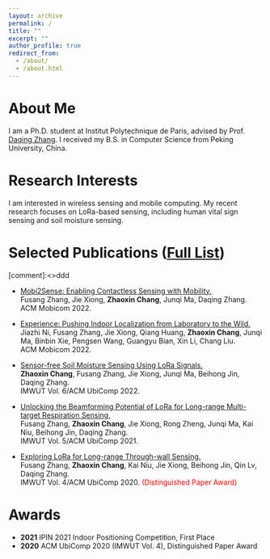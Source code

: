 ```yaml
---
layout: archive
permalink: /
title: ""
excerpt: ""
author_profile: true
redirect_from: 
  - /about/
  - /about.html
---
```


About Me
======
I am a Ph.D. student at Institut Polytechnique de Paris, advised by Prof. [Daqing Zhang](https://scholar.google.com.hk/citations?hl=en&user=qn8CqEYAAAAJ&view_op=list_works&sortby=pubdate). I received my B.S. in Computer Science from Peking University, China.


Research Interests
======
I am interested in wireless sensing and mobile computing. My recent research focuses on LoRa-based sensing, including human vital sign sensing and soil moisture sensing. 

Selected Publications ([Full List](https://scholar.google.com/citations?user=bs5yeA0AAAAJ&hl=en))
======
[comment]:<>ddd

- [Mobi2Sense: Enabling Contactless Sensing with Mobility.](https://zhaoxin-chang.github.io/)\
  Fusang Zhang, Jie Xiong, **Zhaoxin Chang**, Junqi Ma, Daqing Zhang.\
  ACM Mobicom 2022.

- [Experience: Pushing Indoor Localization from Laboratory to the Wild.](https://zhaoxin-chang.github.io/)\
  Jiazhi Ni, Fusang Zhang, Jie Xiong, Qiang Huang, **Zhaoxin Chang**, Junqi Ma, Binbin Xie, Pengsen Wang, Guangyu Bian, Xin Li, Chang Liu.\
  ACM Mobicom 2022.

- [Sensor-free Soil Moisture Sensing Using LoRa Signals.](https://doi.org/10.1145/3534608)\
  **Zhaoxin Chang**, Fusang Zhang, Jie Xiong, Junqi Ma, Beihong Jin, Daqing Zhang.\
  IMWUT Vol. 6/ACM UbiComp 2022.
  
- [Unlocking the Beamforming Potential of LoRa for Long-range Multi-target Respiration Sensing.](https://dl.acm.org/doi/abs/10.1145/3463526)\
  Fusang Zhang, **Zhaoxin Chang**, Jie Xiong, Rong Zheng, Junqi Ma, Kai Niu, Beihong Jin, Daqing Zhang.\
  IMWUT Vol. 5/ACM UbiComp 2021.
  
- [Exploring LoRa for Long-range Through-wall Sensing.](https://dl.acm.org/doi/abs/10.1145/3397326)\
  Fusang Zhang, **Zhaoxin Chang**, Kai Niu, Jie Xiong, Beihong Jin, Qin Lv, Daqing Zhang.\
  IMWUT Vol. 4/ACM UbiComp 2020. <font color=red>(Distinguished Paper Award)</font>
  
Awards
======

- **2021** IPIN 2021 Indoor Positioning Competition, First Place
- **2020** ACM UbiComp 2020 (IMWUT Vol. 4), Distinguished Paper Award
